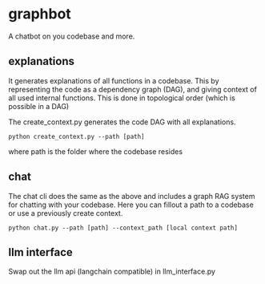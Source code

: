 # graphbot
A chatbot on you codebase and more.

## explanations
It generates explanations of all functions in a codebase. This by representing the code as a dependency graph (DAG), and giving context of all used internal functions. This is done in topological order (which is possible in a DAG)

The create_context.py generates the code DAG with all explanations.
```
python create_context.py --path [path]
```
where path is the folder where the codebase resides

## chat
The chat cli does the same as the above and includes a graph RAG system for chatting with your codebase. Here you can fillout a path to a codebase or use a previously create context.
```
python chat.py --path [path] --context_path [local context path]
```

## llm interface

Swap out the llm api (langchain compatible) in llm_interface.py